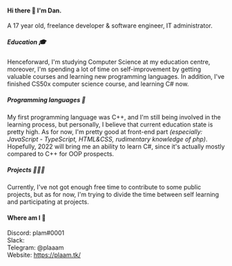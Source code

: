 #### Hi there 👋 I'm Dan.
A 17 year old, freelance developer & software engineer, IT administrator.

##### Education 🎓
Henceforward, I'm studying Computer Science at my education centre, moreover, I'm spending a lot of time on self-improvement by getting valuable courses and learning new programming languages.
In addition, I've finished CS50x computer science course, and learning C# now.

##### Programming languages 🔧
My first programming language was C++, and I'm still being involved in the learning process, but personally, I believe that current education state is pretty high.
As for now, I'm pretty good at front-end part *(especially: JavaScript - TypeScript, HTML&CSS, rudimentary knowledge of php)*. 
Hopefully, 2022 will bring me an ability to learn C#, since it's actually mostly compared to C++ for OOP prospects.

##### Projects 👨🏻‍💻
Currently, I've not got enough free time to contribute to some public projects, but as for now, I'm trying to divide the time between self learning and participating at projects.

#### Where am I 📱
Discord: plam#0001</br>
Slack: </br>
Telegram: @plaaam </br>
Website: https://plaam.tk/ </br>

